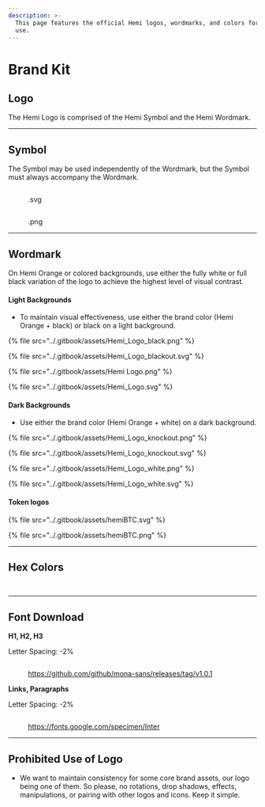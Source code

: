 ```yaml
---
description: >-
  This page features the official Hemi logos, wordmarks, and colors for media
  use.
---
```


# Brand Kit

## Logo

The Hemi Logo is comprised of the Hemi Symbol and the Hemi Wordmark.&#x20;

***

## Symbol

The Symbol may be used independently of the Wordmark, but the Symbol must always accompany the Wordmark.&#x20;

<div data-full-width="true"><figure><img src="../.gitbook/assets/Hemi Logo_042224-01.svg" alt=""><figcaption><p>.svg</p></figcaption></figure> <figure><img src="../.gitbook/assets/Hemi_Symbol.png" alt=""><figcaption><p>.png</p></figcaption></figure></div>

***

## Wordmark

On Hemi Orange or colored backgrounds, use either the fully white or full black variation of the logo to achieve the highest level of visual contrast.&#x20;

#### Light Backgrounds

* To maintain visual effectiveness, use either the brand color (Hemi Orange + black) or black on a light background.&#x20;

{% file src="../.gitbook/assets/Hemi_Logo_black.png" %}

{% file src="../.gitbook/assets/Hemi_Logo_blackout.svg" %}

{% file src="../.gitbook/assets/Hemi Logo.png" %}

{% file src="../.gitbook/assets/Hemi_Logo.svg" %}

#### Dark Backgrounds

* Use either the brand color (Hemi Orange + white) on a dark background.&#x20;

{% file src="../.gitbook/assets/Hemi_Logo_knockout.png" %}

{% file src="../.gitbook/assets/Hemi_Logo_knockout.svg" %}

{% file src="../.gitbook/assets/Hemi_Logo_white.png" %}

{% file src="../.gitbook/assets/Hemi_Logo_white.svg" %}

#### Token logos

{% file src="../.gitbook/assets/hemiBTC.svg" %}

{% file src="../.gitbook/assets/hemiBTC.png" %}

***

## Hex Colors

<figure><img src="../.gitbook/assets/Hemi Colorways.png" alt=""><figcaption></figcaption></figure>

<figure><img src="../.gitbook/assets/Hex Colors.png" alt=""><figcaption></figcaption></figure>

***

## Font Download

**H1, H2, H3**

Letter Spacing: -2%

<figure><img src="../.gitbook/assets/Mona Sans.png" alt=""><figcaption><p><a href="https://github.com/github/mona-sans/releases/tag/v1.0.1">https://github.com/github/mona-sans/releases/tag/v1.0.1</a></p></figcaption></figure>

**Links, Paragraphs**

Letter Spacing: -2%

<figure><img src="../.gitbook/assets/Inter.png" alt=""><figcaption><p><a href="https://fonts.google.com/specimen/Inter">https://fonts.google.com/specimen/Inter</a></p></figcaption></figure>



***

## Prohibited Use of Logo

* We want to maintain consistency for some core brand assets, our logo being one of them. So please, no rotations, drop shadows, effects, manipulations, or pairing with other logos and icons. Keep it simple.

<figure><img src="../.gitbook/assets/Prohibited Use of Logo.png" alt=""><figcaption></figcaption></figure>

